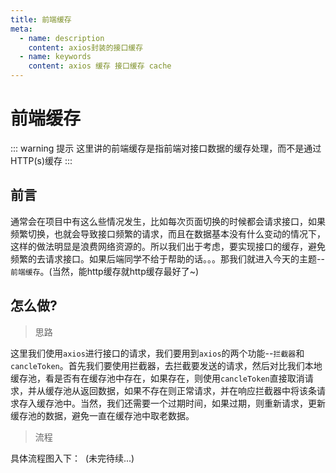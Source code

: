 ```yaml
---
title: 前端缓存
meta:
  - name: description
    content: axios封装的接口缓存
  - name: keywords
    content: axios 缓存 接口缓存 cache
---
```


# 前端缓存
::: warning 提示
这里讲的前端缓存是指前端对接口数据的缓存处理，而不是通过HTTP(s)缓存
:::

## 前言
通常会在项目中有这么些情况发生，比如每次页面切换的时候都会请求接口，如果频繁切换，也就会导致接口频繁的请求，而且在数据基本没有什么变动的情况下，这样的做法明显是浪费网络资源的。所以我们出于考虑，要实现接口的缓存，避免频繁的去请求接口。如果后端同学不给于帮助的话。。。那我们就进入今天的主题--`前端缓存`。(当然，能http缓存就http缓存最好了~)

## 怎么做?
> 思路

这里我们使用`axios`进行接口的请求，我们要用到`axios`的两个功能--`拦截器`和`cancleToken`。首先我们要使用拦截器，去拦截要发送的请求，然后对比我们本地缓存池，看是否有在缓存池中存在，如果存在，则使用`cancleToken`直接取消请求，并从缓存池从返回数据，如果不存在则正常请求，并在响应拦截器中将该条请求存入缓存池中。当然，我们还需要一个过期时间，如果过期，则重新请求，更新缓存池的数据，避免一直在缓存池中取老数据。

> 流程

具体流程图入下：
<img :src="$withBase('/assets/process.png')">
(未完待续...)